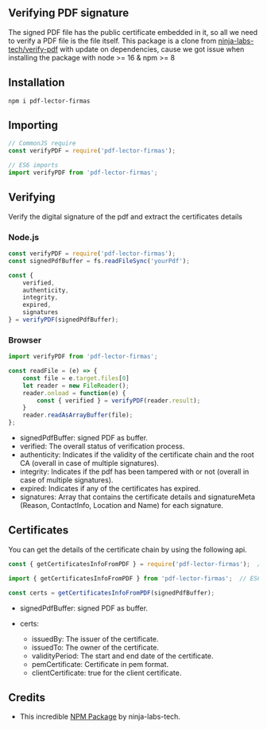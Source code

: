## Verifying PDF signature

The signed PDF file has the public certificate embedded in it, so all we need to verify a PDF file is the file itself. This package is a clone from [ninja-labs-tech/verify-pdf](https://github.com/ninja-labs-tech/verify-pdf) with update on dependencies, cause we got issue when installing the package with node >= 16 & npm >= 8

## Installation

```
npm i pdf-lector-firmas
```

## Importing

```javascript
// CommonJS require
const verifyPDF = require('pdf-lector-firmas');

// ES6 imports
import verifyPDF from 'pdf-lector-firmas';
```

## Verifying

Verify the digital signature of the pdf and extract the certificates details

### Node.js

```javascript
const verifyPDF = require('pdf-lector-firmas');
const signedPdfBuffer = fs.readFileSync('yourPdf');

const {
    verified,
    authenticity,
    integrity,
    expired,
    signatures
} = verifyPDF(signedPdfBuffer);
```

### Browser

```javascript
import verifyPDF from 'pdf-lector-firmas';

const readFile = (e) => {
    const file = e.target.files[0]
    let reader = new FileReader();
    reader.onload = function(e) {
        const { verified } = verifyPDF(reader.result);
    }
    reader.readAsArrayBuffer(file);
};
```

* signedPdfBuffer: signed PDF as buffer.
* verified: The overall status of verification process.
* authenticity: Indicates if the validity of the certificate chain and the root CA (overall in case of multiple signatures).
* integrity: Indicates if the pdf has been tampered with or not (overall in case of multiple signatures).
* expired: Indicates if any of the certificates has expired.
* signatures: Array that contains the certificate details and signatureMeta (Reason, ContactInfo, Location and Name) for each signature.

## Certificates

You can get the details of the certificate chain by using the following api.

```javascript
const { getCertificatesInfoFromPDF } = require('pdf-lector-firmas');  // require

import { getCertificatesInfoFromPDF } from 'pdf-lector-firmas';  // ES6

```

```javascript
const certs = getCertificatesInfoFromPDF(signedPdfBuffer);
```
* signedPdfBuffer: signed PDF as buffer.

* certs:

    * issuedBy: The issuer of the certificate.
    * issuedTo: The owner of the certificate.
    * validityPeriod: The start and end date of the certificate.
    * pemCertificate: Certificate in pem format.
    * clientCertificate: true for the client certificate.

## Credits

* This incredible [NPM Package](https://github.com/ninja-labs-tech/verify-pdf) by ninja-labs-tech.
